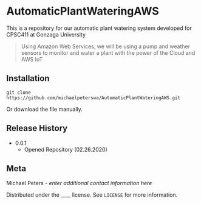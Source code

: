 # AutomaticPlantWateringAWS
This is a repository for our automatic plant watering system developed for CPSC411 at Gonzaga University
> Using Amazon Web Services, we will be using a pump and weather sensors to monitor and water a plant with the power of the Cloud and AWS IoT
## Installation
```
git clone https://github.com/michaelpeterswa/AutomaticPlantWateringAWS.git
```
Or download the file manually.
## Release History
* 0.0.1
   * Opened Repository (02.26.2020)
## Meta
Michael Peters - *enter additional contact information here*

Distributed under the ____ license. See ``LICENSE`` for more information.